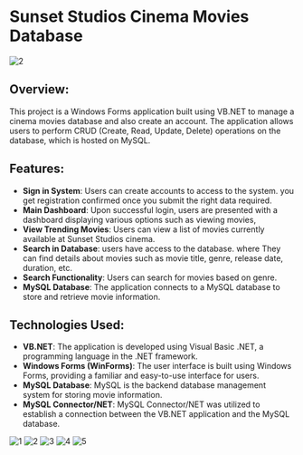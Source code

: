 # Sunset Studios Cinema Movies Database

![2](https://github.com/nouha-ech/sunset-studios/assets/154752182/3fe6e72a-2cce-4860-aa04-179eb8b9fade)

## Overview:
This project is a Windows Forms application built using VB.NET to manage a cinema movies database and also create an account. The application allows users to perform CRUD (Create, Read, Update, Delete) operations on the database, which is hosted on MySQL.

## Features:
- **Sign in System**: Users can create accounts to access to the system. you get registration confirmed once you submit the right data required.
- **Main Dashboard**: Upon successful login, users are presented with a dashboard displaying various options such as viewing movies, 
- **View Trending Movies**: Users can view a list of movies currently available at Sunset Studios cinema.
- **Search in Database**: users have access to the database. where They can find details about movies such as movie title, genre, release date, duration, etc.
- **Search Functionality**: Users can search for movies based on genre.
- **MySQL Database**: The application connects to a MySQL database to store and retrieve movie information.

## Technologies Used:
- **VB.NET**: The application is developed using Visual Basic .NET, a programming language in the .NET framework.
- **Windows Forms (WinForms)**: The user interface is built using Windows Forms, providing a familiar and easy-to-use interface for users.
- **MySQL Database**: MySQL is the backend database management system for storing movie information.
- **MySQL Connector/NET**: MySQL Connector/NET was utilized to establish a connection between the VB.NET application and the MySQL database.




![1](https://github.com/nouha-ech/sunset-studios/assets/154752182/aff8d43c-3465-49b6-9e0f-3c7c98784dc5)
![2](https://github.com/nouha-ech/sunset-studios/assets/154752182/3fe6e72a-2cce-4860-aa04-179eb8b9fade)
![3](https://github.com/nouha-ech/sunset-studios/assets/154752182/c29c64e3-13fc-46a4-a329-af3bc8ee6574)
![4](https://github.com/nouha-ech/sunset-studios/assets/154752182/fdaa264a-cad6-40a6-9f7a-2aebd21e0ac0)
![5](https://github.com/nouha-ech/sunset-studios/assets/154752182/4fde498c-ba7f-4046-830d-42c5bf062ca4)
